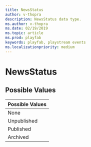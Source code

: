 ```yaml
---
title: NewsStatus
author: v-thopra
description: NewsStatus data type.
ms.author: v-thopra
ms.date: 02/19/2019
ms.topic: article
ms.prod: playfab
keywords: playfab, playstream events
ms.localizationpriority: medium
---
```


# NewsStatus

## Possible Values

|Possible Values|
| :--------------------|
|None|
|Unpublished|
|Published|
|Archived|
